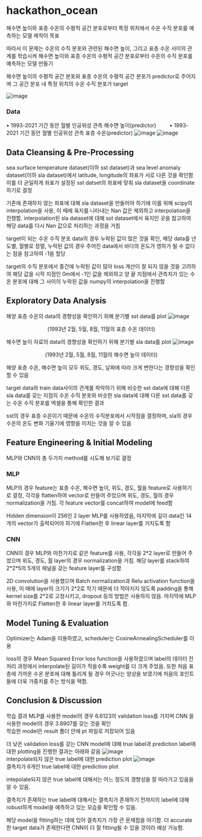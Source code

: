 # hackathon_ocean

해수면 높이와 표층 수온의 수평적 공간 분포로부터 특정 위치에서 수온 수직 분포를 예측하는 모델 제작이 목표

따라서 이 문제는 수온의 수직 분포와 관련된 해수면 높이, 그리고 표층 수온 사이의 관계를 학습시켜 해수면 높이와 표층 수온의 수평적 공간 분포로부터 수온의 수직 분포를 예측하는 모델 만들기

해수면 높이의 수평적 공간 분포와 표층 수온의 수평적 공간 분포가 predictor로 주어지며 그 공간 분포 내 특정 위치의 수온 수직 분포가 target

![image](https://user-images.githubusercontent.com/37990408/229995589-b73a6f86-18ff-4232-abd7-3db37968d5ee.png)

### Data 
•	1993-2021 기간 동안 월별 인공위성 관측 해수면 높이(predictor)
&nbsp;&nbsp;&nbsp;&nbsp;&nbsp;&nbsp;&nbsp;&nbsp;•	1993-2021 기간 동안 월별 인공위성 관측 표층 수온(predictor)
![image](https://user-images.githubusercontent.com/37990408/229995754-abbeae8a-3e8c-4ad1-8ba0-6909a2c30a9d.png)
![image](https://user-images.githubusercontent.com/37990408/229995763-ea7ba31a-cf59-4e89-b316-7ba7d9c1c64a.png)

## Data Cleansing & Pre-Processing

sea surface temperature dataset(이하 sst dataset)과 sea level anomaly dataset(이하 sla dataset)에서 latitude, longitude의 좌표가 서로 다른 것을 확인함 
이를 더 균일하게 좌표가 설정된 sst datset의 좌표에 맞춰 sla dataset을 coordinate하기로 결정

기존에 존재하지 않는 좌표에 대해 sla dataset을 만들어야 하기에 이를 위해 scipy의 interpolation을 사용, 이 때에 육지를 나타내는 Nan 값은 제외하고 interpolation을 진행함.
interpolation된 sla dataset에 대해 sst dataset에서 육지인 곳을 참고하여 해당 data를 다시 Nan 값으로 처리하는 과정을 거침


target이 되는 수온 수직 분포 data의 경우 누락된 값이 많은 것을 확인, 해당 data를 년도별, 월별로 정렬, 누락된 값의 경우 주어진 data에서 바다의 온도가 영하가 될 수 없다는 점을 참고하여 -1을 할당

target의 수직 분포에서 중간에 누락된 값이 많아 loss 계산이 잘 되지 않을 것을 고려하여 해당 값을 시작 지점인 0m에서 -1인 값을 제외하고 양 끝 지점에서 관측치가 있는 수온 분포에 대해 그 사이의 누락된 값을 numpy의 interpolation을 진행함

## Exploratory Data Analysis

해양 표층 수온의 data의 경향성을 확인하기 위해 분기별 sst data를 plot
![image](https://user-images.githubusercontent.com/37990408/229997553-3e773462-c3a8-48e5-bccb-ecc8c5ca2702.png)
<br><center>(1993년 2월, 5월, 8월, 11월의 표층 수온 데이터)</center>

해수면 높이 자료의 data의 경향성을 확인하기 위해 분기별 sla data를 plot
![image](https://user-images.githubusercontent.com/37990408/229997927-c6ab8ec6-fcaf-4824-97dd-fd17173bf175.png)
<br><center>(1993년 2월, 5월, 8월, 11월의 해수면 높이 데이터)</center>

해양 표층 수온, 해수면 높이 모두 위도, 경도, 날짜에 따라 크게 변한다는 경향성을 확인할 수 있음

target data와 train data사이의 관계를 파악하기 위해 비슷한 sst data에 대해 다른 sla data를 갖는 지점의 수온 수직 분포와 비슷한 sla data에 대해 다른 sst data를 갖는 수온 수직 분포를 엑셀을 통해 확인한 결과

sst의 경우 표층 수온이기 때문에 수온의 수직분포에서 시작점을 결정하며, sla의 경우 수온의 온도 변화 기울기에 영향을 미치는 것을 알 수 있음

## Feature Engineering & Initial Modeling

MLP와 CNN의 총 두가지 method를 시도해 보기로 결정

### MLP

MLP의 경우 feature는 표층 수온, 해수면 높이, 위도, 경도, 월을 feature로 사용하기로 결정, 각각을 flatten하여 vector로 만들어 주었으며 위도, 경도, 월의 경우 normalization을 거침. 각 feature vector를 concat하여 model에 feed함

Hidden dimension이 256인 2 layer MLP를 사용하였음, 마지막에 깊이 data인 14개의 vector가 출력되어야 하기에 Flatten한 후 linear layer를 거치도록 함

### CNN 

CNN의 경우 MLP와 마찬가지로 같은 feature를 사용, 각각을 2\*2 layer로 만들어 주었으며 위도, 경도, 월 layer의 경우 normalization을 거침. 해당 layer를 stack하여 2\*2\*5의 5개의 채널을 갖는 feature layer를 구성함

2D convolution을 사용했으며 Batch normalization과 Relu activation function을 사용, 이 때에 layer의 크기가 2\*2로 작기 때문에 더 작아지지 않도록 padding을 통해 kernel size를 2\*2로 고정시키고, dropout 등의 방법은 사용하지 않음. 마지막에 MLP와 마찬가지로 Flatten한 후 linear layer를 거치도록 함. 

## Model Tuning & Evaluation

Optimizer는 Adam을 이용하였고, scheduler는 CosineAnnealingScheduler를 이용

loss의 경우 Mean Squared Error loss function을 사용하였으며 label의 데이터 전처리 과정에서 interpolate된 길이가 작을수록 weight를 더 크게 주었음. 또한 처음 표층에 가까운 수온 분포에 대해 틀리게 될 경우 어긋나는 양상을 보였기에 처음의 포인트들에 더욱 가중치를 주는 방식을 택함.

## Conclusion & Discussion

학습 결과 MLP를 사용한 model의 경우 6.6123의 validation loss를 가지며 CNN 을 사용한 model의 경우 3.8907를 갖는 것을 확인
<br>학습한 model은 result 폴더 안에 pt 파일로 저장되어 있음

더 낮은 validation loss를 갖는 CNN model에 대해 true label과 prediction label에 대한 plotting을 진행한 결과는 아래와 같음
![image](https://user-images.githubusercontent.com/37990408/230000164-1abc41b0-9422-4192-9bdb-d74e2d515fc7.png)
<br>interpolate되지 않은 true label에 대한 prediction plot
![image](https://user-images.githubusercontent.com/37990408/230000246-26a7b7e8-b6b3-45f2-b405-210aa2e370ae.png)
<br>결측치가 6개인 true label에 대한 prediction plot

intepolate되지 않은 true label에 대해서는 어느 정도의 경향성을 잘 따라가고 있음을 알 수 있음.

결측치가 존재하는 true label에 대해서는 결측치가 존재하기 전까지의 label에 대해 robust하게 model을 예측하고 있는 모습을 확인할 수 있음.

해당 model을 fitting하는 데에 있어 결측치가 가장 큰 문제점을 야기함. 더 accurate한 target data가 존재한다면 CNN이 더 잘 fitting될 수 있을 것이라 예상 가능함.

